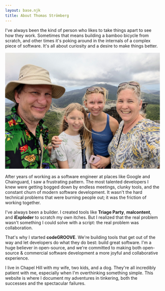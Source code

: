 ```yaml
---
layout: base.njk
title: About Thomas Strömberg
---
```


I've always been the kind of person who likes to take things apart to see how they work. Sometimes that means building a bamboo bicycle from scratch, and other times it's poking around in the internals of a complex piece of software. It's all about curiosity and a desire to make things better.

![Thomas Strömberg](/img/me.jpg)

After years of working as a software engineer at places like Google and Chainguard, I saw a frustrating pattern. The most talented developers I knew were getting bogged down by endless meetings, clunky tools, and the constant churn of modern software development. It wasn't the hard technical problems that were burning people out; it was the friction of working together.

I've always been a builder. I created tools like **Triage Party**, **malcontent**, and **iExploder** to scratch my own itches. But I realized that the real problem wasn't something I could solve with a script: the real problem was collaboration.

That's why I started **codeGROOVE**. We're building tools that get out of the way and let developers do what they do best: build great software. I'm a huge believer in open-source, and we're committed to making both open-source & commercial software development a more joyful and collaborative experience.

I live in Chapel Hill with my wife, two kids, and a dog. They're all incredibly patient with me, especially when I'm overthinking something simple. This website is where I document my adventures in tinkering, both the successes and the spectacular failures.
